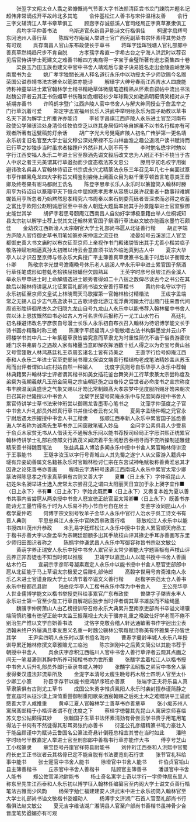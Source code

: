 <!-- { "loadSidebar": true } -->
　　张翌字文翔太仓人翥之弟慷慨尚气节善大字书法颜清臣尝书龙门諌院并题名记超伟非常谪戍开平故岭北多其笔
　　俞仲基松江人善书与宋仲温相友善
　　俞行三字文辅清江人草书章草俱工
　　顾悫字存诚慈溪人官司经局正字真草篆隶俱工
　　呉均字平仲善书法
　　乌斯道官永新县尹能诗文行楷俱佳
　　柯暹字启辉号东冈池州人善行草
　　陈辉号存庵闽人举进士官广西宪副草书宗怀素得其势处亦有可观
　　呉存南昌人官山东布政使长于草书
　　蒋晖字廷晖钱塘人官礼部郎中善真草然绳趋尺步不肯自脱
　　方孝孺字希直一字希古台之宁海人洪武时以荐召见后官侍讲学士死建文之难善书翰四方夷裔得一字宝于金璧所著有逊志斋集四十卷
　　梁良玉乃田玉族也建文中官中书舍人靖难后与妻子诀易姓名走出金陵逾岭至海南鬻书为业
　　姚广孝字独闇长洲人释名道衍永乐中以功授太子少师钦赐今名赠荣国公谥恭靖书法古雅全以筯胜亦能诗
　　解缙字大绅号春雨江西吉水人四歳能诗称神童举进士累官翰林学士楷书精絶草体微痩笔迹精熟从怀素自叙帖中流出书法赵魏公评者云其正书伤媚草书伤雅如危帽轻衫少年球鞠又如艳质明糚倩笑相对从子祯期亦善书
　　许鸣鹤字暨广江西庐陵人官中书舍人与解大绅同授业于詹孟举之门行草沉着可爱
　　郑定字孟宣福州长乐人洪武中举明经永乐为国子助教以草书名天下甚为解学士所推许亦能诗
　　李祯字昌祺江西庐陵人永乐进士官至河南布政使公学殖该洽处身清俭任牧伯空乏以终其身居恒吟咏自娯虽不以书名行楷亦有可观者所著有运甓稿剪灯余话
　　胡广字光大号晃庵庐陵人初名广传胪第一更名靖永乐初复旧名官至大学士谥文穆公深处荣禄不忘山林幽澹之趣公退闭户读书赋诗而已行草之妙独步当时虽求者接踵户外然非其人则不苟予
　　李时勉名懋字时勉以字行江西安福人永乐二年进士官至祭酒先谥文毅后改文忠为人刚正不折不挠当于古人中求之者王元美谓其行草遒劲而少度态楷法苏文忠公
　　滕用亨初名权字用衡避讳改名呉县人官翰林待诏正书宗虞永兴尤精篆法永乐三年召见年几七十矣面试篆书亨作麟鳯龟龙四大字称旨又精鉴别尝侍上阅画众目为赵千里亨顿首言笔意类王晋卿及终卷果有驸马都尉王诜名
　　陈登字思孝长乐人永乐时以篆籀简入翰林时滕用亨为待诏自以篆籀甲天下恒众中屈抑思孝思孝从容质以戾许叔重者十数事辩难娓娓皆用亨所忽者乃始黙然思孝精究六书周秦以来石刻委荒砾者皆深求而必得之收蓄之富比于欧阳公赵明诚厯官至中书舍人朝廷大题扁率出其手孙景隆举进士官监察御史能世其学
　　胡俨字若思号颐庵江西南昌人自幼好学博极羣籍由举人仕桐城知县太宗初以解学士荐上悦其文迁翰林累官国子祭酒行草法赵文敏亦能画水墨竹石颇佳
　　金幼孜江西新淦人太宗朝官大学士礼部尚书扈从北征善行楷
　　胡正字端方庐陵人官侍御史草书用笔如篆亦宋仲温之流亚也
　　凌晏如号云溪浙江人官至都御史善大书文庙时以布衣征至京师上亲视作书门殿诸牓皆出其手尤善小楷尝临子敬洛神赋咄咄逼真孙太初赠以诗云会意直须书法外临池真到古人中
　　夏宗大华亭人以才识召至京师与修永乐大典授广平主簿善真草隶篆书名重于时后以子衡赠太仆卿
　　陈敬宗字光世号澹庵晩号休乐老人慈溪人举永乐甲申进士累官国子祭酒行草任笔成形如苍虬老桧铁屈银蟠但欠圆熟耳
　　王英字时彦号泉坡江西金溪人举永乐甲申进士时上命解缙选进士颖秀者得如二十八宿之数俾尽读古今之书公在其数后以翰林侍讲扈从北征累官礼部尚书谥文安善行草楷书
　　黄约仲名守以字行永乐初征至京师文皇试上林晓莺天马歌擢第一官翰林检讨精楷法
　　王绂字孟端常之无锡人自少志气髙逸读书工古歌诗尝北游江淮浮黄河踰太行出鴈门往来晋代间周览形胜徘徊吊古久之归隠九龙山自号九龙山人永乐中以能书荐入翰林擢中书舍人尝以沐上恩拔慨然曰书必如古人方可名世传后报称万一尤工山水竹石
　　髙廷礼初名棅避讳改名字彦恢自号漫士长乐人永乐初自布衣召入翰林为待诏博学能文长于诗书画亦精雅时称三絶
　　陈亷字平叔福清人少聪敏嗜古法书构醉墨堂并云山不碍楼学书其中凡二十年篆籀草隶皆尝究意而草隶尤为时重性简伉不谐于俗贵游豪侠踵门求书弗屑与之遇故人家有楮墨当意即解衣挥洒数十纸人得之以为奇宝号黄山翁又号雪篷散人林鸿髙廷礼王恭周玄诸名士皆有诗美之
　　王直字行俭号抑庵江西泰和人永乐二年进士官至吏部尚书赠太保谥文端善行楷结构老成笔法精妙盖从苏玉局而出评者谓如山庄村姑自然一种媚人
　　沈度字民则号自乐华亭人永乐中荐翰林典籍累升翰林学士评者谓其楷书如美女插花鉴台舞笑并工行草隶篆太宗尝称度及弟粲为我朝羲献凡玉册金简用之宗庙朝廷施之四裔传之后世者必命度书之宣宗称度书丰腴温润真盛世之气象又赐以牙笏比常制颇髙大孝宗梦中见度服所赐牙笏来朝次日召其孙世隆授以中书舍人
　　沈粲字民望号简庵永乐中与兄度同荐授中书舍人累官侍讲学士草书法宋仲珩尝以御赐龙香墨枣心笔书之
　　沈藻字仲藻度之子官中书舍人升礼部员外郎真行草书并佳论者云有父风
　　夏昺字孟旸仲昭之兄官永宁尉后遇太宗擢授中书舍人书工楷隶
　　张顺江西奉新人永乐中累官国子监丞善诲人学者称为诚斋先生草书亦工闲窗散笔辄入妙品
　　金问字公素呉县人少受易于俞贞木家贫无书从人借读无不通解永乐间以能书荐授司经局正字厯洪熙正统累官翰林侍讲学士礼部右侍郎文行敦茂义闻流着平生阅厯否泰相寻而不变所操制述雅健精采善书得魏晋笔法
　　张益呉县人博洽多闻永乐中授中书舍人累官翰林侍讲没于王事能书
　　王璲字汝玉以字行号青城山人其先蜀之遂宁人从父宦游入籍呉中璲有异姿幼善属文名籍甚永乐时官翰林检讨仁宗在东宫试神龟赋极称善黄淮忌其才因谗之论死善书亦善画
　　程南云字清轩号逺斋江西南城人永乐中累官太常少卿篆法得陈思孝之传隶真草俱有古则又善大字
　　夏■〈日上永下〉字仲昭昆山人初姓朱名昶举进士选入庻常太宗尝召见之谓曰太阳丽天日宜加于永上昶字宜作■〈日上永下〉书有■〈日上永下〉字始此既而■〈日上永下〉又奏复本姓为夏以善书共事内省尝扈从两京授中书舍人厯宣徳正统官至太常卿■〈日上永下〉既善书亦能诗尤工墨竹得名于时为人乐易不拘小节自号自在居士
　　支鉴字汝同昆山人小楷学夏仲昭
　　何博字宗文别号牧羊子金华人永乐中官行人治水于呉工诗文书有晋人典则
　　平思忠呉江人永乐中官陜西叅政善行楷
　　陈敏松江人永乐中以能书授四川茂州升叅政
　　朱孔易字廷辉松江人永乐中授中书舍人累官顺天府丞工于楷书亦善大字以詹孟举为宗朝廷题额多出其手故枝山评其掾史手耳亦善画写东里少师归田图识者称之
　　陈撝字仲谦武昌人永乐中写御容称旨书宗赵文敏公
　　黄萌字养正瑞安人永乐中授中书舍人累官至太常少卿能大字题匾额有声枝山评云养正非吾徒也不知当时何以推服
　　卫靖字以嘉昆山人以能书授中书舍人善画枯木竹石
　　宣嗣宗字彦祁号凝素嘉定人永乐中以能书授中书舍人厯官吏部郎中扈从北征能于马上草诏太宗极爱之后赠礼部侍郎
　　髙糓字世用号育斋淮南人永乐乙未进士官谨身殿大学士以清节着卒谥文义善行楷
　　赵楷字宗范太仓人善书永乐中授都邑县尉
　　陆伯伦华亭人工楷书永乐中荐为中书舍人
　　王公亮华亭人世业儒博学能文以楷书举授吏科给事累官广东布政使
　　曽棨字子棨吉永丰人永乐进士第一官至少詹工行草自解胡后独步当时评者谓其草书雄放而不踰绳墨
　　魏骥字仲房萧山人由乙榜授训导召修永乐大典累升至南京吏部尚书卒谥文靖骥端简慎约雅有徳望正统中太监王振蔑视士大夫于骥亦礼重之晩致仕好学老而不倦不别治生产惟以文学自娯善书法
　　沈恪字克敬会稽人轩达通敏著书作字迥出尘表洒翰未终户外屦满且孝友惠义名重一时魏公骥林公鹗每赋诗称美有怀雅集子孙皆世其学
　　王尹实四明人永乐时以篆书擅名海内
　　曹寿字曼龄丰城人永乐八年授训导累迁翰林修撰文章雅赡尤工临池
　　陈宗渊刚中之后黄文简公以其能书荐于朝授中书舍人
　　呉余庆字彦积江西临川人官中书舍人善行草评者云观其点画之间无一笔凝滞则其胸中所养可知楷书亦为世所重
　　张黻字孟着松江人以楷书授中书舍人后升礼部员外郎行草隶书咸入神妙
　　张黼字孟昭黻之弟官中书舍人篆隶得秦汉遗法非流辈所及
　　金湜字本清号太痩生晩号朽木居士四明人官至太仆少卿工小篆
　　孙臣字存节以能书授鸿胪序班亦善篆
　　张端字正夫将乐县人真草隶篆俱有古则尤工草书
　　成国公朱勇字惟贞鳯阳人永乐时袭封擅恭谨简静之誉宣庙时从征沙漠上深倚重尝御制重阳歌亲洒宸翰赐之后死土木之难赠阴平王谥武愍善大字人咸推重
　　黄卓江夏人官翰林学士善草书亦善章草
　　张小痴苏州人寓居髙邮精于小楷评者谓不在沈度之下
　　蔡珪字徳馨其先昆山人寓居京师喜临苏文忠公帖颇得其妙
　　张翰国子生草书法怀素清劲有骨尝云学书贵乎用笔用笔得法于书何有不然徒得其形耳弟张约亦善书
　　衍圣公孔彦缙精篆书笔力豪壮入于能品顾谨中为赋诗云鲁国名公篆法奇悬针倒薤总相宜其誉在当时如此
　　潘暄字时旸号半散嘉定人举进士官至刑部郎中善楷书行草亦能作大书
　　傅亨号芝山工小楷篆隶
　　章宝臣号丹崖官祥符县尉能书
　　刘仲珩江西泰和人洪熙中官蜀府长史工正书议者云其格骨已定不能自脱有书法要览刻石行世
　　张节官礼科给事中能书
　　张士寔官中书舍人能书
　　徐墱官中书舍人能书
　　许伯贞官铅山县主簿善楷书
　　丘宗官中书舍人善楷书
　　陆顾官主簿善书
　　潘谦官中书舍人能书
　　郑公佐官渑池尉能书
　　杨士奇名寓字士奇以字行一字侨仲居东里人称东里先生江西泰和人永乐初以博学征入翰林任编纂官至内阁大学士谥文贞善行楷笔法古雅而少风韵
　　杨荣字勉仁福建建安人洪武末中进士永乐初简入翰林官至大学士礼部尚书谥文敏楷书姿媚动人
　　杨溥字文济湖广石首人官至礼部尚书行楷俱法赵文敏公
　　夏元吉字维诘湖广湘阴县人官至户部尚书善楷书虽神骨少合晋度笔势遒媚亦有可观
